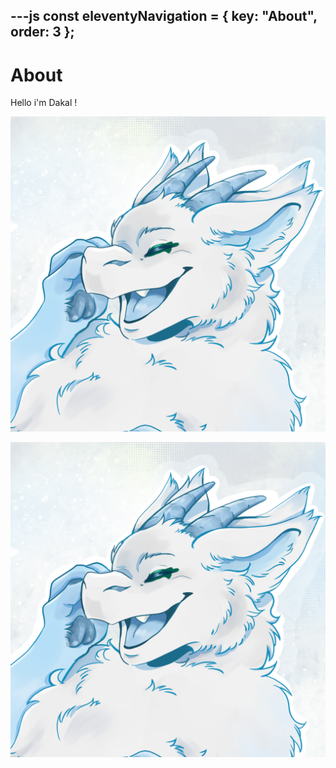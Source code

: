 ---js
const eleventyNavigation = {
	key: "About",
	order: 3
};
---
# About

Hello i'm Dakal !

<img src="./img/dakal_cropped.png">

![Dakal_md](./img/dakal_cropped.png)